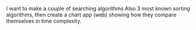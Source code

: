 I want to make a couple of searching algorithms
Also 3 most known sorting algorithms, then create a chart app (web) showing how they compare themselves in time complexity.
